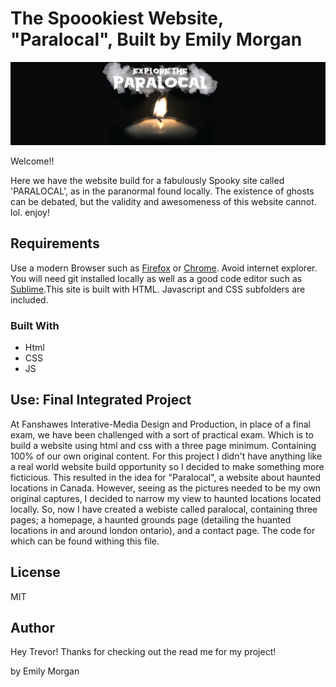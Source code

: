 # The Spoookiest Website, "Paralocal", Built by Emily Morgan 
<img src="images/jpegs/header_candle.jpg" alt="candle image">

Welcome!!

Here we have the website build for a fabulously Spooky site called 'PARALOCAL', as in the paranormal found locally. The existence of ghosts can be debated, but the validity and awesomeness of this website cannot. lol. enjoy! 



## Requirements  

  

Use a modern Browser such as [Firefox](https://www.mozilla.org/en-CA/firefox/new/) or [Chrome](https://www.google.ca/chrome/?brand=CHBD&gclsrc=aw.ds&&gclid=CjwKCAjw29vsBRAuEiwA9s-0B6zIdw5_qV4ETvbcN4042nlkfk9YggWT_DI1vM4UH4vWB2I0pdWUdhoCBWoQAvD_BwE). Avoid internet explorer. You will need git installed locally as well as a good code editor such as [Sublime](https://www.sublimetext.com).This site is built with HTML. Javascript and CSS subfolders are included.
  

### Built With 

  

<ul> 

   <li>Html</li> 

   <li>CSS</li> 

   <li>JS</li> 

</ul> 

  

## Use: Final Integrated Project

At Fanshawes Interative-Media Design and Production, in place of a final exam, we have been challenged with a sort of practical exam. Which is to build a website using html and css with a three page minimum. Containing 100% of our own original content. For this project I didn't have anything like a real world website build opportunity so I decided to make something more ficticious. This resulted in the idea for "Paralocal", a website about haunted locations in Canada. However, seeing as the pictures needed to be my own original captures, I decided to narrow my view to haunted locations located locally. So, now I have created a webiste called paralocal, containing three pages; a homepage, a haunted grounds page (detailing the huanted locations in and around london ontario), and a contact page. The code for which can be found withing this file. 
  

## License 

  

MIT 

  

  

## Author 

  

Hey Trevor! Thanks for checking out the read me for my project! 

by Emily Morgan 

<!-- [This is a picture of Emily Morgan](images/emily.jpeg "Emily Morgan") -->
